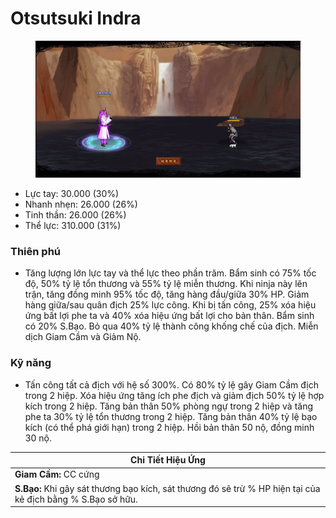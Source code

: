 # Otsutsuki Indra

<figure><img src="../../.gitbook/assets/Otsutsuki_Indra_S.Atk_.gif" alt=""><figcaption></figcaption></figure>

* Lực tay: 30.000 (30%)
* Nhanh nhẹn: 26.000 (26%)
* Tinh thần: 26.000 (26%)
* Thể lực: 310.000 (31%)

### Thiên phú

* Tăng lượng lớn lực tay và thể lực theo phần trăm. Bẩm sinh có 75% tốc độ, 50% tỷ lệ tổn thương và 55% tỷ lệ miễn thương. Khi ninja này lên trận, tăng đồng minh 95% tốc độ, tăng hàng đầu/giữa 30% HP. Giảm hàng giữa/sau quân địch 25% lực công. Khi bị tấn công, 25% xóa hiệu ứng bất lợi phe ta và 40% xóa hiệu ứng bất lợi cho bản thân. Bẩm sinh có 20% S.Bạo. Bỏ qua 40% tỷ lệ thành công khống chế của địch. Miễn dịch Giam Cầm và Giảm Nộ.

### Kỹ năng

* Tấn công tất cả địch với hệ số 300%. Có 80% tỷ lệ gây Giam Cầm địch trong 2 hiệp. Xóa hiệu ứng tăng ích phe địch và giảm địch 50% tỷ lệ hợp kích trong 2 hiệp. Tăng bản thân 50% phòng ngự trong 2 hiệp và tăng phe ta 30% tỷ lệ tổn thương trong 2 hiệp. Tăng bản thân 40% tỷ lệ bạo kích (có thể phá giới hạn) trong 2 hiệp. Hồi bản thân 50 nộ, đồng minh 30 nộ.

| Chi Tiết Hiệu Ứng                                                                                           |
| ----------------------------------------------------------------------------------------------------------- |
| **Giam Cầm:** CC cứng                                                                                       |
| **S.Bạo:** Khi gây sát thương bạo kích, sát thương đó sẽ trừ % HP hiện tại của kẻ địch bằng % S.Bạo sở hữu. |
